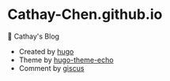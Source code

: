 # Cathay-Chen.github.io
🐯 Cathay's Blog


- Created by [hugo](https://github.com/gohugoio/hugo)
- Theme by [hugo-theme-echo](https://github.com/forecho/hugo-theme-echo)
- Comment by [giscus](https://github.com/giscus/giscus)

